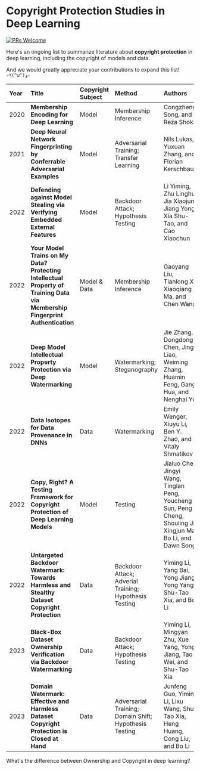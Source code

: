 # Copyright Protection Studies in Deep Learning

[![PRs Welcome](https://img.shields.io/badge/PRs-Welcome-brightgreen.svg?style=flat-square)](https://github.com/gongzhimin/ownership-protection-studies-in-deep-learning/pulls)

Here's an ongoing list to summarize literature about **copyright protection** in deep learning, including the copyright of models and data. 

And we would greatly appreciate your contributions to expand this list! `✧٩(^ω^)و✧`

| Year | Title                                                        | Copyright Subject | Method                                                 | Authors                                                      | Publisher | :link:                                                       |
| :--- | :----------------------------------------------------------- | :---------------- | :----------------------------------------------------- | :----------------------------------------------------------- | :-------- | :----------------------------------------------------------- |
| 2020 | **Membership Encoding for Deep Learning**                    | Model             | Membership Inference                                   | Congzheng Song, and Reza Shokri                              | AsiaCCS   | [pdf](https://arxiv.org/pdf/1909.12982v1.pdf)                |
| 2021 | **Deep Neural Network Fingerprinting by Conferrable Adversarial Examples** | Model             | Adversarial Training; Transfer Learning                | Nils Lukas, Yuxuan Zhang, and Florian Kerschbaum             | ICLR      | [pdf](https://openreview.net/forum?id=VqzVhqxkjH1) & [code](https://github.com/ayberkuckun/dnn-fingerprinting) |
| 2022 | **Defending against Model Stealing via Verifying Embedded External Features** | Model             | Backdoor Attack; Hypothesis Testing                    | Li Yiming, Zhu Linghui, Jia Xiaojun, Jiang Yong, Xia Shu-Tao, and Cao Xiaochun | AAAI      | [pdf](https://ojs.aaai.org/index.php/AAAI/article/view/20036) & [code](https://github.com/zlh-thu/StealingVerification) |
| 2022 | **Your Model Trains on My Data? Protecting Intellectual Property of Training Data via Membership Fingerprint Authentication** | Model & Data      | Membership Inference                                   | Gaoyang Liu, Tianlong Xu, Xiaoqiang Ma, and Chen Wang        | TIFS      | [pdf](https://ieeexplore.ieee.org/abstract/document/9724248) |
| 2022 | **Deep Model Intellectual Property Protection via Deep Watermarking** | Model             | Watermarking; Steganography                            | Jie Zhang, Dongdong Chen, Jing Liao, Weiming Zhang, Huamin Feng, Gang Hua, and Nenghai Yu | TPAMI     | [pdf](https://ieeexplore.ieee.org/abstract/document/9373945) & [code](https://github.com/ZJZAC/Deep-Model-Watermarking) |
| 2022 | **Data Isotopes for Data Provenance in DNNs**                | Data              | Watermarking                                           | Emily Wenger, Xiuyu Li, Ben Y. Zhao, and Vitaly Shmatikov    | Arxiv     | [pdf](https://arxiv.org/pdf/2208.13893.pdf)                  |
| 2022 | **Copy, Right? A Testing Framework for Copyright Protection of Deep Learning Models** | Model             | Testing                                                | Jialuo Chen, Jingyi Wang, Tinglan Peng, Youcheng Sun, Peng Cheng, Shouling Ji, Xingjun Ma, Bo Li, and Dawn Song | S&P       | [pdf](https://ieeexplore.ieee.org/abstract/document/9833747) & [code](https://github.com/testing4ai/deepjudge) |
| 2022 | **Untargeted Backdoor Watermark: Towards Harmless and Stealthy Dataset Copyright Protection** | Data              | Backdoor Attack; Adverial Training; Hypothesis Testing | Yiming Li, Yang Bai, Yong Jiang, Yong Yang, Shu-Tao Xia, and Bo Li | NeurIPS   | [pdf](https://proceedings.neurips.cc/paper_files/paper/2022/file/55bfedfd31489e5ae83c9ce8eec7b0e1-Paper-Conference.pdf) & [code](https://github.com/JunfengGo/Domain-Watermark) |
| 2023 | **Black-Box Dataset Ownership Verification via Backdoor Watermarking** | Data              | Backdoor Attack; Hypothesis Testing                    | Yiming Li, Mingyan Zhu, Xue Yang, Yong Jiang, Tao Wei, and Shu-Tao Xia | TIFS      | [pdf](https://ieeexplore.ieee.org/abstract/document/10097580) & [code](https://github.com/JunfengGo/Domain-Watermark) |
| 2023 | **Domain Watermark: Effective and Harmless Dataset Copyright Protection is Closed at Hand** | Data              | Adversarial Training; Domain Shift; Hypothesis Testing | Junfeng Guo, Yiming Li, Lixu Wang, Shu-Tao Xia, Heng Huang, Cong Liu, and Bo Li | NeurIPS   | [pdf](https://arxiv.org/pdf/2310.14942.pdf) & [code](https://github.com/JunfengGo/Domain-Watermark) |



What's the difference between Ownership and Copyright in deep learning?
